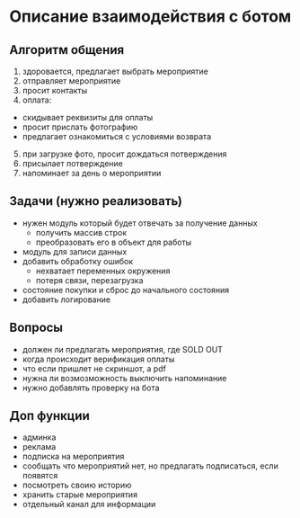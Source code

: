 # Описание взаимодействия с ботом

## Алгоритм общения

1. здоровается, предлагает выбрать мероприятие
2. отправляет мероприятие
3. просит контакты
4. оплата:
  - скидывает реквизиты для оплаты
  - просит прислать фотографию
  - предлагает ознакомиться с условиями возврата
5. при загрузке фото, просит дождаться потверждения
6. присылает потверждение
7. напоминает за день о мероприятии


## Задачи (нужно реализовать)

- нужен модуль который будет отвечать за получение данных
  - получить массив строк
  - преобразовать его в объект для работы
- модуль для записи данных
- добавить обработку ошибок
  - нехватает переменных окружения
  - потеря связи, перезагрузка
- состояние покупки и сброс до начального состояния
- добавить логирование


## Вопросы

- должен ли предлагать мероприятия, где SOLD OUT
- когда происходит верификация оплаты
- что если пришлет не скриншот, а pdf
- нужна ли возмозможность выключить напоминание
- нужно добавлять проверку на бота


## Доп функции

- админка
- реклама
- подписка на мероприятия
- сообщать что мероприятий нет, но предлагать подписаться, если появятся
- посмотреть своию историю
- хранить старые мероприятия
- отдельный канал для информации

